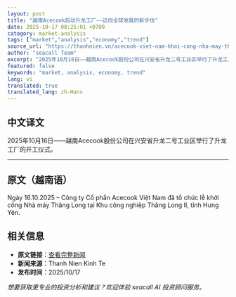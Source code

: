 ```yaml
---
layout: post
title: "越南Acecook启动升龙工厂——迈向全球发展的新步伐"
date: 2025-10-17 08:25:01 +0700
category: market-analysis
tags: ["market","analysis","economy","trend"]
source_url: "https://thanhnien.vn/acecook-viet-nam-khoi-cong-nha-may-thang-long-buoc-tien-moi-trong-hanh-trinh-vuon-tam-the-gioi-185251017151134828.htm"
author: "seacall Team"
excerpt: "2025年10月16日——越南Acecook股份公司在兴安省升龙二号工业区举行了升龙工厂的开工仪式。..."
featured: false
keywords: "market, analysis, economy, trend"
lang: vi
translated: true
translated_lang: zh-Hans
---
```


## 中文译文

2025年10月16日——越南Acecook股份公司在兴安省升龙二号工业区举行了升龙工厂的开工仪式。

---

## 原文（越南语）

Ng&agrave;y 16.10.2025 &ndash; C&ocirc;ng ty Cổ phần Acecook Việt Nam đ&atilde; tổ chức lễ khởi c&ocirc;ng Nh&agrave; m&aacute;y Thăng Long tại Khu c&ocirc;ng nghiệp Thăng Long II, tỉnh Hưng Y&ecirc;n.

## 相关信息

- **原文链接**：[查看完整新闻](https://thanhnien.vn/acecook-viet-nam-khoi-cong-nha-may-thang-long-buoc-tien-moi-trong-hanh-trinh-vuon-tam-the-gioi-185251017151134828.htm)
- **新闻来源**：Thanh Nien Kinh Te
- **发布时间**：2025/10/17

*想要获取更专业的投资分析和建议？欢迎体验 seacall AI 投资顾问服务。*